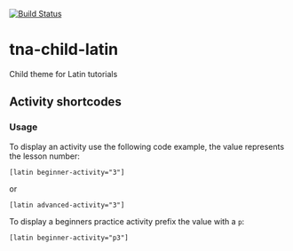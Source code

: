 [![Build Status](https://travis-ci.org/nationalarchives/tna-child-latin.svg?branch=master)](https://travis-ci.org/nationalarchives/tna-child-latin)

# tna-child-latin

Child theme for Latin tutorials

## Activity shortcodes

### Usage

To display an activity use the following code example, the value represents the lesson number:

`[latin beginner-activity="3"]`

or

`[latin advanced-activity="3"]`

To display a beginners practice activity prefix the value with a `p`:

`[latin beginner-activity="p3"]`

